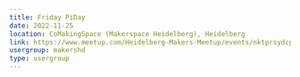 ```yaml
---
title: Friday PiDay
date: 2022-11-25
location: CoMakingSpace (Makerspace Heidelberg), Heidelberg
link: https://www.meetup.com/Heidelberg-Makers-Meetup/events/nktprsydcpbhc/
usergroup: makershd
type: usergroup
---
```

